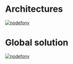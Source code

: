 # Architectures
[![nodefony](https://raw.githubusercontent.com/nodefony/nodefony/master/src/nodefony/doc/Alpha/Architectures/arch.png)](https://github.com/nodefony/nodefony)

# Global solution
[![nodefony](https://raw.githubusercontent.com/nodefony/nodefony/master/src/nodefony/doc/Alpha/Architectures/global.png)](https://github.com/nodefony/nodefony)
